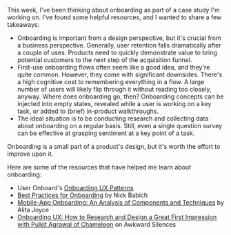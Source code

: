 This week, I've been thinking about onboarding as part of a case study I'm working on. I've found some helpful resources, and I wanted to share a few takeaways:

- Onboarding is important from a design perspective, but it's crucial from a business perspective. Generally, user retention falls dramatically after a couple of uses. Products need to quickly demonstrate value to bring potential customers to the next step of the acquisition funnel.
- First-use onboarding flows often seem like a good idea, and they're quite common. However, they come with significant downsides. There's a high cognitive cost to remembering everything in a flow. A large number of users will likely flip through it without reading too closely, anyway. Where does onboarding go, then? Onboarding concepts can be injected into empty states, revealed while a user is working on a key task, or added to (brief) in-product walkthroughs.
- The ideal situation is to be conducting research and collecting data about onboarding on a regular basis. Still, even a single question survey can be effective at grasping sentiment at a key point of a task.

Onboarding is a small part of a product's design, but it's worth the effort to improve upon it.

Here are some of the resources that have helped me learn about onboarding:

- User Onboard's [Onboarding UX Patterns](https://www.useronboard.com/onboarding-ux-patterns/)
- [Best Practices for Onboarding](https://uxplanet.org/best-practices-for-onboarding-92f3a9f0b21a) by Nick Babich
- [Mobile-App Onboarding: An Analysis of Components and Techniques](https://www.nngroup.com/articles/mobile-app-onboarding/) by Alita Joyce
- [Onboarding UX: How to Research and Design a Great First Impression with Pulkit Agrawal of Chameleon](https://www.userinterviews.com/blog/onboarding-ux-how-to-research-and-design-a-great-first-impression-pulkit-agrawal-chameleon) on Awkward Silences
